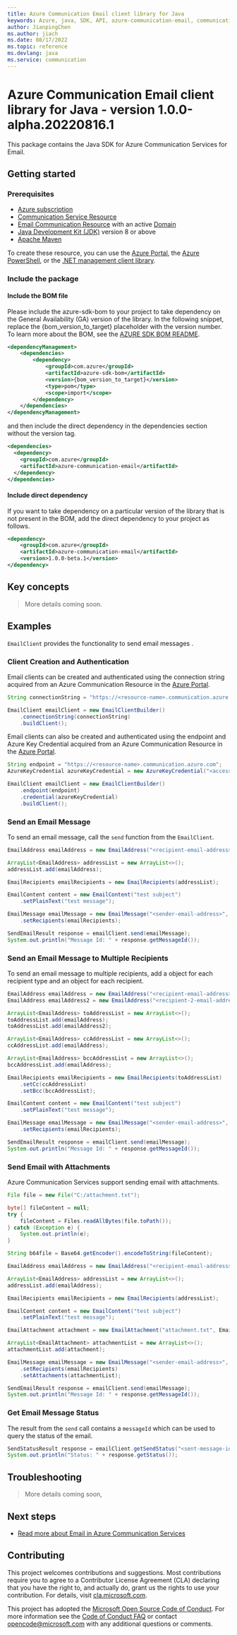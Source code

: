 ```yaml
---
title: Azure Communication Email client library for Java
keywords: Azure, java, SDK, API, azure-communication-email, communication
author: JianpingChen
ms.author: jiach
ms.date: 08/17/2022
ms.topic: reference
ms.devlang: java
ms.service: communication
---
```

# Azure Communication Email client library for Java - version 1.0.0-alpha.20220816.1 


This package contains the Java SDK for Azure Communication Services for Email.

## Getting started

### Prerequisites

- [Azure subscription][azure_sub]
- [Communication Service Resource][communication_resource_docs]
- [Email Communication Resource][email_resource_docs] with an active [Domain][domain_overview]
- [Java Development Kit (JDK)](/java/azure/jdk/?view=azure-java-stable) version 8 or above
- [Apache Maven](https://maven.apache.org/download.cgi)

To create these resource, you can use the [Azure Portal][communication_resource_create_portal], the [Azure PowerShell][communication_resource_create_power_shell], or the [.NET management client library][communication_resource_create_net].

### Include the package
#### Include the BOM file

Please include the azure-sdk-bom to your project to take dependency on the General Availability (GA) version of the library. In the following snippet, replace the {bom_version_to_target} placeholder with the version number.
To learn more about the BOM, see the [AZURE SDK BOM README](https://github.com/Azure/azure-sdk-for-java/blob/main/sdk/boms/azure-sdk-bom/README.md).

```xml
<dependencyManagement>
    <dependencies>
        <dependency>
            <groupId>com.azure</groupId>
            <artifactId>azure-sdk-bom</artifactId>
            <version>{bom_version_to_target}</version>
            <type>pom</type>
            <scope>import</scope>
        </dependency>
    </dependencies>
</dependencyManagement>
```

and then include the direct dependency in the dependencies section without the version tag.

```xml
<dependencies>
  <dependency>
    <groupId>com.azure</groupId>
    <artifactId>azure-communication-email</artifactId>
  </dependency>
</dependencies>
```

#### Include direct dependency
If you want to take dependency on a particular version of the library that is not present in the BOM,
add the direct dependency to your project as follows.

[//]: # ({x-version-update-start;com.azure:azure-communication-email;current})
```xml
<dependency>
    <groupId>com.azure</groupId>
    <artifactId>azure-communication-email</artifactId>
    <version>1.0.0-beta.1</version>
</dependency>
```
## Key concepts
> More details coming soon.

## Examples

`EmailClient` provides the functionality to send email messages .

### Client Creation and Authentication

Email clients can be created and authenticated using the connection string acquired from an Azure Communication Resource in the [Azure Portal][azure_portal].

```java readme-sample-createEmailClientWithConnectionString
String connectionString = "https://<resource-name>.communication.azure.com/;<access-key>";

EmailClient emailClient = new EmailClientBuilder()
    .connectionString(connectionString)
    .buildClient();
```

Email clients can also be created and authenticated using the endpoint and Azure Key Credential acquired from an Azure Communication Resource in the [Azure Portal][azure_portal].

```java readme-sample-createEmailClientUsingAzureKeyCredential
String endpoint = "https://<resource-name>.communication.azure.com";
AzureKeyCredential azureKeyCredential = new AzureKeyCredential("<access-key>");

EmailClient emailClient = new EmailClientBuilder()
    .endpoint(endpoint)
    .credential(azureKeyCredential)
    .buildClient();
```


### Send an Email Message

To send an email message, call the `send` function from the `EmailClient`.

```java readme-sample-sendEmailToSingleRecipient
EmailAddress emailAddress = new EmailAddress("<recipient-email-address>");

ArrayList<EmailAddress> addressList = new ArrayList<>();
addressList.add(emailAddress);

EmailRecipients emailRecipients = new EmailRecipients(addressList);

EmailContent content = new EmailContent("test subject")
    .setPlainText("test message");

EmailMessage emailMessage = new EmailMessage("<sender-email-address>", content)
    .setRecipients(emailRecipients);

SendEmailResult response = emailClient.send(emailMessage);
System.out.println("Message Id: " + response.getMessageId());
```

### Send an Email Message to Multiple Recipients

To send an email message to multiple recipients, add a object for each recipient type and an object for each recipient.

```java readme-sample-sendEmailToMultipleRecipients
EmailAddress emailAddress = new EmailAddress("<recipient-email-address>");
EmailAddress emailAddress2 = new EmailAddress("<recipient-2-email-address>");

ArrayList<EmailAddress> toAddressList = new ArrayList<>();
toAddressList.add(emailAddress);
toAddressList.add(emailAddress2);

ArrayList<EmailAddress> ccAddressList = new ArrayList<>();
ccAddressList.add(emailAddress);

ArrayList<EmailAddress> bccAddressList = new ArrayList<>();
bccAddressList.add(emailAddress);

EmailRecipients emailRecipients = new EmailRecipients(toAddressList)
    .setCc(ccAddressList)
    .setBcc(bccAddressList);

EmailContent content = new EmailContent("test subject")
    .setPlainText("test message");

EmailMessage emailMessage = new EmailMessage("<sender-email-address>", content)
    .setRecipients(emailRecipients);

SendEmailResult response = emailClient.send(emailMessage);
System.out.println("Message Id: " + response.getMessageId());
```

### Send Email with Attachments

Azure Communication Services support sending email with attachments.

```java readme-sample-sendEmailWithAttachment
File file = new File("C:/attachment.txt");

byte[] fileContent = null;
try {
    fileContent = Files.readAllBytes(file.toPath());
} catch (Exception e) {
    System.out.println(e);
}

String b64file = Base64.getEncoder().encodeToString(fileContent);

EmailAddress emailAddress = new EmailAddress("<recipient-email-address>");

ArrayList<EmailAddress> addressList = new ArrayList<>();
addressList.add(emailAddress);

EmailRecipients emailRecipients = new EmailRecipients(addressList);

EmailContent content = new EmailContent("test subject")
    .setPlainText("test message");

EmailAttachment attachment = new EmailAttachment("attachment.txt", EmailAttachmentType.TXT, b64file);

ArrayList<EmailAttachment> attachmentList = new ArrayList<>();
attachmentList.add(attachment);

EmailMessage emailMessage = new EmailMessage("<sender-email-address>", content)
    .setRecipients(emailRecipients)
    .setAttachments(attachmentList);

SendEmailResult response = emailClient.send(emailMessage);
System.out.println("Message Id: " + response.getMessageId());
```

### Get Email Message Status

The result from the `send` call contains a `messageId` which can be used to query the status of the email.

```java readme-sample-getMessageStatus
SendStatusResult response = emailClient.getSendStatus("<sent-message-id>");
System.out.println("Status: " + response.getStatus());
```

## Troubleshooting
> More details coming soon,

## Next steps

- [Read more about Email in Azure Communication Services][nextsteps]

## Contributing

This project welcomes contributions and suggestions. Most contributions require you to agree to a Contributor License Agreement (CLA) declaring that you have the right to, and actually do, grant us the rights to use your contribution. For details, visit [cla.microsoft.com][cla].

This project has adopted the [Microsoft Open Source Code of Conduct][coc]. For more information see the [Code of Conduct FAQ][coc_faq] or contact [opencode@microsoft.com][coc_contact] with any additional questions or comments.

<!-- LINKS -->

[azure_sub]: https://azure.microsoft.com/free/dotnet/
[azure_portal]: https://portal.azure.com
[cla]: https://cla.microsoft.com
[coc]: https://opensource.microsoft.com/codeofconduct/
[coc_faq]: https://opensource.microsoft.com/codeofconduct/faq/
[coc_contact]: mailto:opencode@microsoft.com
[communication_resource_docs]: /azure/communication-services/quickstarts/create-communication-resource?tabs=windows&pivots=platform-azp
[email_resource_docs]: https://aka.ms/acsemail/createemailresource
[communication_resource_create_portal]: /azure/communication-services/quickstarts/create-communication-resource?tabs=windows&pivots=platform-azp
[communication_resource_create_power_shell]: /powershell/module/az.communication/new-azcommunicationservice
[communication_resource_create_net]: /azure/communication-services/quickstarts/create-communication-resource?tabs=windows&pivots=platform-net
[package]: https://www.nuget.org/packages/Azure.Communication.Common/
[product_docs]: https://aka.ms/acsemail/overview
[nextsteps]: https://aka.ms/acsemail/overview
[nuget]: https://www.nuget.org/
[source]: https://github.com/Azure/azure-sdk-for-net/tree/main/sdk/communication
[domain_overview]: https://aka.ms/acsemail/domainsoverview

